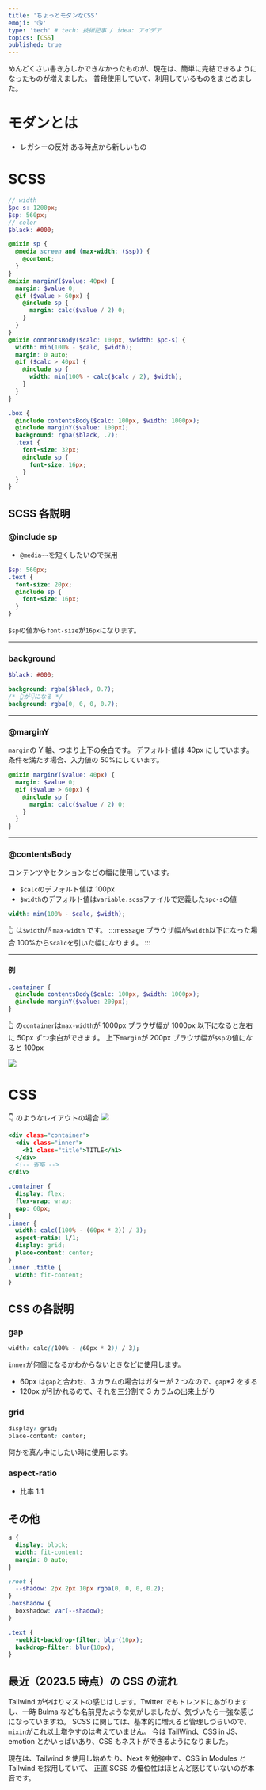 ```yaml
---
title: 'ちょっとモダンなCSS'
emoji: '😘'
type: 'tech' # tech: 技術記事 / idea: アイデア
topics: [CSS]
published: true
---
```


めんどくさい書き方しかできなかったものが、現在は、簡単に完結できるようになったものが増えました。
普段使用していて、利用しているものをまとめました。

# モダンとは

- レガシーの反対 ある時点から新しいもの

# SCSS

```scss:_variable.scss
// width
$pc-s: 1200px;
$sp: 560px;
// color
$black: #000;
```

```scss:_mixin.scss
@mixin sp {
  @media screen and (max-width: ($sp)) {
    @content;
  }
}
@mixin marginY($value: 40px) {
  margin: $value 0;
  @if ($value > 60px) {
    @include sp {
      margin: calc($value / 2) 0;
    }
  }
}
@mixin contentsBody($calc: 100px, $width: $pc-s) {
  width: min(100% - $calc, $width);
  margin: 0 auto;
  @if ($calc > 40px) {
    @include sp {
      width: min(100% - calc($calc / 2), $width);
    }
  }
}
```

```scss:_hoge-page.scss
.box {
  @include contentsBody($calc: 100px, $width: 1000px);
  @include marginY($value: 100px);
  background: rgba($black, .7);
  .text {
    font-size: 32px;
    @include sp {
      font-size: 16px;
    }
  }
}
```

## SCSS 各説明

### @include sp

- `@media~~`を短くしたいので採用

```scss
$sp: 560px;
.text {
  font-size: 20px;
  @include sp {
    font-size: 16px;
  }
}
```

`$sp`の値から`font-size`が`16px`になります。

---

### background

```scss
$black: #000;

background: rgba($black, 0.7);
/* 👆が👇になる */
background: rgba(0, 0, 0, 0.7);
```

---

### @marginY

`margin`の Y 軸、つまり上下の余白です。
デフォルト値は 40px にしています。
条件を満たす場合、入力値の 50%にしています。

```scss:_mixin.scss
@mixin marginY($value: 40px) {
  margin: $value 0;
  @if ($value > 60px) {
    @include sp {
      margin: calc($value / 2) 0;
    }
  }
}
```

---

### @contentsBody

コンテンツやセクションなどの幅に使用しています。

- `$calc`のデフォルト値は 100px
- `$width`のデフォルト値は`variable.scss`ファイルで定義した`$pc-s`の値

```scss
width: min(100% - $calc, $width);
```

👆 は`$width`が `max-width` です。
:::message
ブラウザ幅が`$width`以下になった場合 100%から`$calc`を引いた幅になります。
:::

---

#### 例

```scss:_hoge-page.scss
.container {
  @include contentsBody($calc: 100px, $width: 1000px);
  @include marginY($value: 200px);
}
```

👆 の`container`は`max-width`が 1000px
ブラウザ幅が 1000px 以下になると左右に 50px ずつ余白ができます。
上下`margin`が 200px ブラウザ幅が`$sp`の値になると 100px

![](/images/convenient-modern-css/img-02.png)

# CSS

👇 のようなレイアウトの場合
![](/images/convenient-modern-css/img-01.png)

```html:index.html
<div class="container">
  <div class="inner">
    <h1 class="title">TITLE</h1>
  </div>
  <!-- 省略 -->
</div>
```

```css:style.css
.container {
  display: flex;
  flex-wrap: wrap;
  gap: 60px;
}
.inner {
  width: calc((100% - (60px * 2)) / 3);
  aspect-ratio: 1/1;
  display: grid;
  place-content: center;
}
.inner .title {
  width: fit-content;
}
```

## CSS の各説明

### gap

```css:style.css
width: calc((100% - (60px * 2)) / 3);
```

`inner`が何個になるかわからないときなどに使用します。

- 60px は`gap`と合わせ、3 カラムの場合はガターが 2 つなので、`gap`\*2 をする
- 120px が引かれるので、それを三分割で 3 カラムの出来上がり

### grid

```css:style.css
display: grid;
place-content: center;
```

何かを真ん中にしたい時に使用します。

### aspect-ratio

- 比率 1:1

## その他

```css
a {
  display: block;
  width: fit-content;
  margin: 0 auto;
}
```

```css
:root {
  --shadow: 2px 2px 10px rgba(0, 0, 0, 0.2);
}
.boxshadow {
  boxshadow: var(--shadow);
}
```

```css
.text {
  -webkit-backdrop-filter: blur(10px);
  backdrop-filter: blur(10px);
}
```

## 最近（2023.5 時点）の CSS の流れ

Tailwind がやはりマストの感じはします。Twitter でもトレンドにあがりますし、一時 Bulma なども名前見たような気がしましたが、気づいたら一強な感じになっていますね。
SCSS に関しては、基本的に増えると管理しづらいので、`mixin`がこれ以上増やすのは考えていません。
今は TailWind、CSS in JS、emotion とかいっぱいあり、CSS もネストができるようになりました。

現在は、Tailwind を使用し始めたり、Next を勉強中で、CSS in Modules と Tailwind を採用していて、
正直 SCSS の優位性はほとんど感じていないのが本音です。
